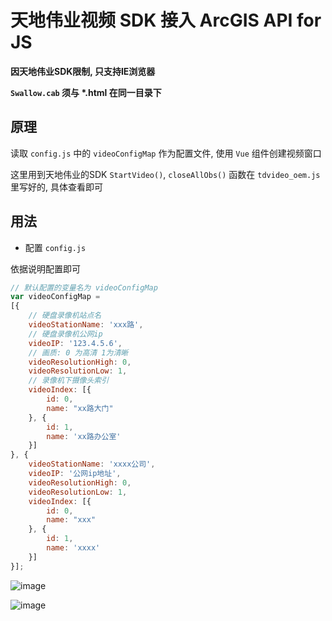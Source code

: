 # 天地伟业视频 SDK 接入 ArcGIS API for JS

**因天地伟业SDK限制, 只支持IE浏览器**

**`Swallow.cab` 须与 \*.html 在同一目录下**

## 原理
读取 `config.js` 中的 `videoConfigMap` 作为配置文件,  使用 `Vue` 组件创建视频窗口

这里用到天地伟业的SDK
`StartVideo()`, `closeAllObs()` 函数在 `tdvideo_oem.js`里写好的, 具体查看即可
## 用法 
- 配置 `config.js` 

依据说明配置即可
```javascript
// 默认配置的变量名为 videoConfigMap
var videoConfigMap =
[{
    // 硬盘录像机站点名
    videoStationName: 'xxx路',
    // 硬盘录像机公网ip
    videoIP: '123.4.5.6',
    // 画质: 0 为高清 1为清晰
    videoResolutionHigh: 0,
    videoResolutionLow: 1,
    // 录像机下摄像头索引
    videoIndex: [{
        id: 0,
        name: "xx路大门"
    }, {
        id: 1,
        name: 'xx路办公室'
    }]
}, {
    videoStationName: 'xxxx公司',
    videoIP: '公网ip地址',
    videoResolutionHigh: 0,
    videoResolutionLow: 1,
    videoIndex: [{
        id: 0,
        name: "xxx"
    }, {
        id: 1,
        name: 'xxxx'
    }]
}];
```

 ![image](http://p198u5nbd.bkt.clouddn.com/jpg/2018/1/12/627adadab0b8911c626bb090ff374bcc.jpg)

 ![image](http://p198u5nbd.bkt.clouddn.com/jpg/2018/1/12/a7681b176ebc0120e91116d274e2977a.jpg)